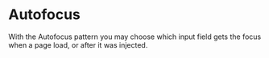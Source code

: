# Autofocus
With the Autofocus pattern you may choose which input field gets the focus when a page load, or after it was injected.